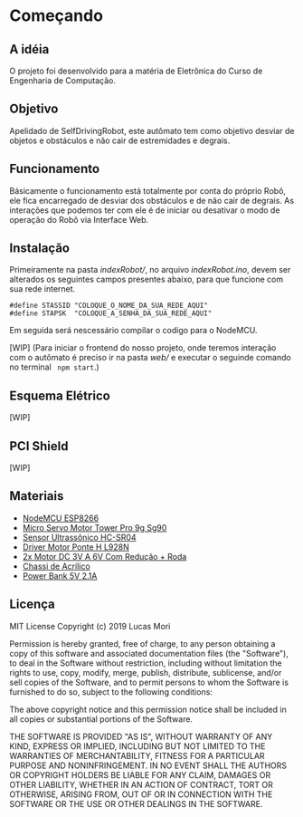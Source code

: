 # Começando

## A idéia
O projeto foi desenvolvido para a matéria de Eletrônica do Curso de Engenharia de Computação. 

## Objetivo
Apelidado de SelfDrivingRobot, este autômato tem como objetivo desviar de objetos e obstáculos e não cair de estremidades e degrais.

## Funcionamento
Básicamente o funcionamento está totalmente por conta do próprio Robô, ele fica encarregado de desviar dos obstáculos e de não cair de degrais. As interações que podemos ter com ele é de iniciar ou desativar o modo de operação do Robô via Interface Web. 

## Instalação

Primeiramente na pasta _indexRobot/_, no arquivo _indexRobot.ino_, devem ser alterados os seguintes campos presentes abaixo, para que funcione com sua rede internet.

```
#define STASSID "COLOQUE_O_NOME_DA_SUA_REDE_AQUI"
#define STAPSK  "COLOQUE_A_SENHA_DA_SUA_REDE_AQUI"
```
Em seguida será nescessário compilar o codigo para o NodeMCU.

[WIP]
(Para iniciar o frontend do nosso projeto, onde teremos interação com o autômato é preciso ir na pasta _web/_ e executar o seguinde comando no terminal ``` npm start```.)

## Esquema Elétrico
[WIP]
## PCI Shield
[WIP]

## Materiais
- [NodeMCU ESP8266](https://www.amazon.com.br/Placa-Node-Esp8266-Wifi-Cp2102/dp/B00XJG7GEK/ref=sr_1_2?__mk_pt_BR=%C3%85M%C3%85%C5%BD%C3%95%C3%91&crid=2Z7Z3GNB0T0W5&keywords=nodemcu+esp8266&qid=1570998646&sprefix=nodemcu%2Caps%2C339&sr=8-2)  
- [Micro Servo Motor Tower Pro 9g Sg90](https://www.amazon.com.br/Micro-Servo-Motor-Acess%C3%B3rios-Arduino/dp/B07GHYCH38/ref=sr_1_1?__mk_pt_BR=%C3%85M%C3%85%C5%BD%C3%95%C3%91&crid=GRVZKVR70CDC&keywords=servo+motor+9g&qid=1570998681&sprefix=servo+motor%2Caps%2C385&sr=8-1)
- [Sensor Ultrassônico HC-SR04](https://www.amazon.com.br/Sensor-Ultrassom-Hc-sr04-Arduino-Ultrass%C3%B4nico/dp/B07GHZYG7Q/ref=sr_1_1?__mk_pt_BR=%C3%85M%C3%85%C5%BD%C3%95%C3%91&keywords=hc-sr04&qid=1570998816&sr=8-1)
- [Driver Motor Ponte H L928N](https://www.amazon.com.br/Driver-Motor-Ponte-H-L298n/dp/B01KF4QF4K/ref=sr_1_fkmr2_1?__mk_pt_BR=%C3%85M%C3%85%C5%BD%C3%95%C3%91&keywords=ponte+h+arduino&qid=1570998906&sr=8-1-fkmr2)
- [2x Motor DC 3V A 6V Com Redução + Roda](https://www.amazon.com.br/Motor-Redu%C3%A7%C3%A3o-Rob%C3%B3tica-Arduino-Carro/dp/B07GHYMBHJ/ref=sr_1_fkmr1_1?__mk_pt_BR=%C3%85M%C3%85%C5%BD%C3%95%C3%91&keywords=roda+boba+arduino&qid=1570999078&sr=8-1-fkmr1)
- [Chassi de Acrílico]()
- [Power Bank 5V 2.1A]()

## Licença
MIT License
Copyright (c) 2019 Lucas Mori

Permission is hereby granted, free of charge, to any person obtaining a copy
of this software and associated documentation files (the "Software"), to deal
in the Software without restriction, including without limitation the rights
to use, copy, modify, merge, publish, distribute, sublicense, and/or sell
copies of the Software, and to permit persons to whom the Software is
furnished to do so, subject to the following conditions:

The above copyright notice and this permission notice shall be included in all
copies or substantial portions of the Software.

THE SOFTWARE IS PROVIDED "AS IS", WITHOUT WARRANTY OF ANY KIND, EXPRESS OR
IMPLIED, INCLUDING BUT NOT LIMITED TO THE WARRANTIES OF MERCHANTABILITY,
FITNESS FOR A PARTICULAR PURPOSE AND NONINFRINGEMENT. IN NO EVENT SHALL THE
AUTHORS OR COPYRIGHT HOLDERS BE LIABLE FOR ANY CLAIM, DAMAGES OR OTHER
LIABILITY, WHETHER IN AN ACTION OF CONTRACT, TORT OR OTHERWISE, ARISING FROM,
OUT OF OR IN CONNECTION WITH THE SOFTWARE OR THE USE OR OTHER DEALINGS IN THE
SOFTWARE.

